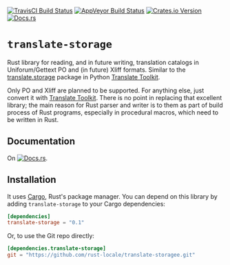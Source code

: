 [![TravisCI Build Status](https://travis-ci.org/rust-locale/translate-storage.svg?branch=master)](https://travis-ci.org/rust-locale/translate-storage)
[![AppVeyor Build Status](https://ci.appveyor.com/api/projects/status/jahhyc6w17kk2wbj/branch/master?svg=true)](https://ci.appveyor.com/project/jan-hudec/translate-storage/branch/master)
[![Crates.io Version](https://img.shields.io/crates/v/translate-storage.svg)](https://crates.io/crates/translate-storage)
[![Docs.rs](https://docs.rs/translate-storage/badge.svg)](https://docs.rs/translate-storage/)

# `translate-storage`

Rust library for reading, and in future writing, translation catalogs in
Uniforum/Gettext PO and (in future) Xliff formats. Similar to the
[translate.storage] package in Python [Translate Toolkit].

Only PO and Xliff are planned to be supported. For anything else, just convert
it with [Translate Toolkit]. There is no point in replacing that excellent
library; the main reason for Rust parser and writer is to them as part of build
process of Rust programs, especially in procedural macros, which need to be
written in Rust.

## Documentation

On [![Docs.rs](https://docs.rs/translate-storage/badge.svg)](https://docs.rs/locale/).

## Installation

It uses [Cargo](http://crates.io), Rust's package manager. You can depend on this library by adding `translate-storage` to your Cargo dependencies:

```toml
[dependencies]
translate-storage = "0.1"
```

Or, to use the Git repo directly:
```toml
[dependencies.translate-storage]
git = "https://github.com/rust-locale/translate-storagee.git"
```


[translate.storage]: http://docs.translatehouse.org/projects/translate-toolkit/en/latest/api/storage.html
[Translate Toolkit]: http://docs.translatehouse.org/projects/translate-toolkit/
